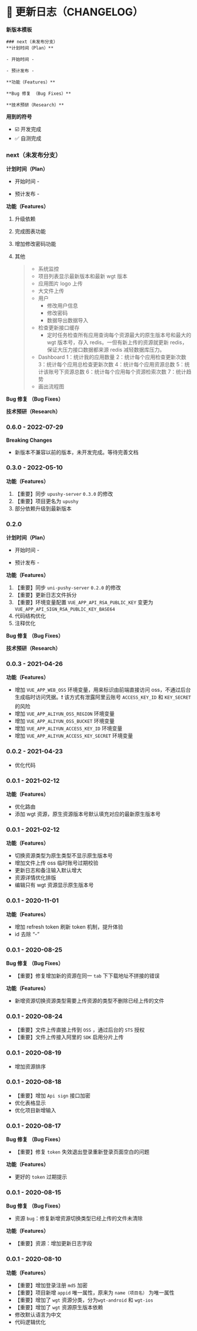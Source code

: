 # 📌 更新日志（CHANGELOG）

**新版本模板**

```
### next（未发布分支）
**计划时间（Plan）**

- 开始时间 -

- 预计发布 -

**功能（Features）**

**Bug 修复 （Bug Fixes）**

**技术预研（Research）**
```

**用到的符号**

- ☑️ 开发完成
- ✅ 自测完成

### next（未发布分支）

**计划时间（Plan）**

- 开始时间 -

- 预计发布 -

**功能（Features）**

1. 升级依赖

2. 完成图表功能

3. 增加修改密码功能

4. 其他

   > - 系统监控
   > - 项目列表显示最新版本和最新 wgt 版本
   > - 应用图片 logo 上传
   > - 大文件上传
   > - 用户
   >   - 修改用户信息
   >   - 修改密码
   >   - 数据导出数据导入
   > - 检查更新接口缓存
   >   - 定时任务检查所有应用查询每个资源最大的原生版本号和最大的 wgt 版本号，存入 redis。一但有新上传的资源就更新 redis，保证大压力接口数据都来源 redis 减轻数据库压力。
   > - Dashboard
   >   1：统计我的应用数量
   >   2：统计每个应用检查更新次数
   >   3：统计每个应用总检查更新次数
   >   4：统计每个应用资源总数
   >   5：统计该账号下资源总数
   >   6：统计每个应用每个资源检索次数
   >   7：统计趋势
   > - 画出流程图

**Bug 修复 （Bug Fixes）**

**技术预研（Research）**

### 0.6.0 - 2022-07-29

**Breaking Changes**

- 新版本不兼容以前的版本，未开发完成。等待完善文档

### 0.3.0 - 2022-05-10

**功能（Features）**

1. 【重要】同步 `upushy-server` `0.3.0` 的修改
2. 【重要】项目更名为 `upushy`
3. 部分依赖升级到最新版本

### 0.2.0

**计划时间（Plan）**

- 开始时间 -

- 预计发布 -

**功能（Features）**

1. 【重要】同步 `uni-pushy-server` `0.2.0` 的修改
2. 【重要】更新日志文件拆分
3. 【重要】环境变量配置 `VUE_APP_API_RSA_PUBLIC_KEY` 变更为 `VUE_APP_API_SIGN_RSA_PUBLIC_KEY_BASE64`
4. 代码结构优化
5. 注释优化

**Bug 修复 （Bug Fixes）**

**技术预研（Research）**

### 0.0.3 - 2021-04-26

**功能（Features）**

- 增加 `VUE_APP_WEB_OSS` 环境变量，用来标识由前端直接访问 oss，不通过后台生成临时访问凭据。❗ 该方式有泄露阿里云账号 `ACCESS_KEY_ID` 和 `KEY_SECRET` 的风险
- 增加 `VUE_APP_ALIYUN_OSS_REGION` 环境变量
- 增加 `VUE_APP_ALIYUN_OSS_BUCKET` 环境变量
- 增加 `VUE_APP_ALIYUN_ACCESS_KEY_ID` 环境变量
- 增加 `VUE_APP_ALIYUN_ACCESS_KEY_SECRET` 环境变量

### 0.0.2 - 2021-04-23

- 优化代码

### 0.0.1 - 2021-02-12

**功能（Features）**

- 优化路由
- 添加 wgt 资源，原生资源版本号默认填充对应的最新原生版本号

### 0.0.1 - 2021-02-12

**功能（Features）**

- 切换资源类型为原生类型不显示原生版本号
- 增加文件上传 oss 临时账号过期校验
- 更新日志和备注输入默认增大
- 资源详情优化排版
- 编辑只有 wgt 资源显示原生版本号

### 0.0.1 - 2020-11-01

**功能（Features）**

- 增加 refresh token 刷新 token 机制，提升体验
- id 去除 “-”

### 0.0.1 - 2020-08-25

**Bug 修复 （Bug Fixes）**

- 【重要】修复增加新的资源在同一 `tab` 下下载地址不拼接的错误

**功能（Features）**

- 新增资源切换资源类型需要上传资源的类型不删除已经上传的文件

### 0.0.1 - 2020-08-24

- 【重要】文件上传直接上传到 `OSS` ，通过后台的 `STS` 授权
- 【重要】文件上传接入阿里的 `SDK` 启用分片上传

### 0.0.1 - 2020-08-19

- 增加资源排序

### 0.0.1 - 2020-08-18

- 【重要】增加 `Api sign` 接口加密
- 优化表格显示
- 优化项目新增输入

### 0.0.1 - 2020-08-17

**Bug 修复 （Bug Fixes）**

- 【重要】修复 `token` 失效退出登录重新登录页面空白的问题

**功能（Features）**

- 更好的 `token` 过期提示

### 0.0.1 - 2020-08-15

**Bug 修复 （Bug Fixes）**

- 资源 `bug`：修复新增资源切换类型已经上传的文件未清除

**功能（Features）**

- 【重要】资源：增加更新日志字段

### 0.0.1 - 2020-08-10

**功能（Features）**

- 【重要】增加登录注册 `md5` 加密
- 【重要】项目新增 `appid` 唯一属性，原来为 `name（项目名）` 为唯一属性
- 【重要】增加了 `wgt` 资源分类，分为`wgt-android` 和 `wgt-ios`
- 【重要】增加了 `wgt` 资源原生版本依赖
- 修改默认语言为中文
- 代码逻辑优化
